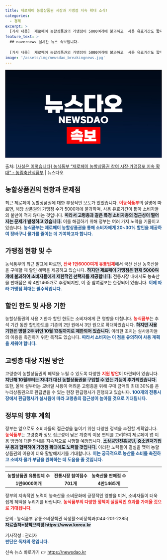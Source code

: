 ```yaml
---
title: 제로페이 농할상품권 시장과 가맹점 지속 확대 소식!
categories:
  - 경제
excerpt: >
  [기사 내용]  제로페이 농할상품권의 가맹점이 5000여개에 불과하고  사용 유효기간도 짧다.  모바일앱에서…
feature_text: >
  ## navernews 실시간 뉴스 속보입니다.

  [기사 내용]  제로페이 농할상품권의 가맹점이 5000여개에 불과하고  사용 유효기간도 짧다.  모바일앱에서…
image: '/assets/img/newsdao_breakingnews.jpg'
---
```


![뉴스다오 속보](/assets/img/newsdao_breakingnews.jpg)

<p>출처: <a href="https://newsdao.kr/1998" rel="dofollow">[사실은 이렇습니다] 농식품부 “제로페이 농할상품권 참여 시장·가맹점포 지속 확대” - 농림축산식품부</a> | 뉴스다오</p>

<h2 data-ke-size="size26">농할상품권의 현황과 문제점</h2>

<p data-ke-size="size16">최근 제로페이 농할상품권에 대한 부정적인 보도가 있었습니다. <b><span style="color: #ee2323;">이농식품부</span></b>의 설명에 따르면, 해당 상품권의 가맹점 수가 5000개에 불과하며, 사용 유효기간이 짧아 소비자들의 불만이 적지 않다는 것입니다. <b><span style="background-color: #21538527;">따라서 고령층과 같은 특정 소비자층의 접근성이 떨어지는 문제가 발생하고 있습니다.</span></b> 이를 해결하기 위해 정부는 여러 가지 노력을 기울이고 있습니다. <b><span style="color: #1a5490;">농식품부는 제로페이 농할상품권을 통해 소비자에게 20~30% 할인을 제공하여 장바구니 물가를 줄이는 데 기여하고자 합니다.</span></b></p>

<h2 data-ke-size="size26">가맹점 현황 및 수</h2>

<p data-ke-size="size16">농식품부의 최근 발표에 따르면, <b><span style="color: #ee2323;">전국 1만6000여개 유통업체</span></b>에서 국산 신선 농축산물을 구매할 때 할인 혜택을 제공하고 있습니다. <b><span style="background-color: #21538527;">하지만 제로페이 가맹점은 현재 5000여개에 불과하여 소비자들에게 제한적인 선택지를 제공합니다.</span></b> 전통시장 내에서도 농축산물 판매점은 약 4만1465개로 추정되지만, 이 중 참여점포는 한정되어 있습니다. <b><span style="color: #1a5490;">이에 따라 가맹점 확대는 필수적입니다.</span></b></p>

<h2 data-ke-size="size26">할인 한도 및 사용 기한</h2>

<p data-ke-size="size16">농할상품권의 사용 기한과 할인 한도는 소비자에게 큰 영향을 미칩니다. <b><span style="color: #ee2323;">농식품부</span></b>는 추석 기간 동안 할인한도를 기존의 2만 원에서 3만 원으로 확대하였습니다. <b><span style="background-color: #21538527;">하지만 사용 기한은 명절 2주 뒤인 10월 13일까지로 제한되어 있습니다.</span></b> 이러한 조치는 실사용자들의 이용을 촉진하기 위한 목적도 있습니다. <b><span style="color: #1a5490;">따라서 소비자는 이 점을 유의하여 사용 계획을 세워야 합니다.</span></b></p>

<h2 data-ke-size="size26">고령층 대상 지원 방안</h2>

<p data-ke-size="size16">고령층이 농할상품권의 혜택을 누릴 수 있도록 다양한 <b><span style="color: #ee2323;">지원 방안</span></b>이 마련되어 있습니다. <b><span style="background-color: #21538527;">지난해 10월부터는 자녀가 대신 농할상품권을 구입할 수 있는 기능이 추가되었습니다.</span></b> 또한, 올해 설부터는 모바일 사용이 어려운 고령층을 위해 구매 금액의 최대 30%를 온누리상품권으로 환급받을 수 있는 현장 환급행사가 진행되고 있습니다. <b><span style="color: #1a5490;">100개의 전통시장에서 환급행사가 실시됨에 따라 고령층의 접근성이 높아질 것으로 기대됩니다.</span></b></p>

<h2 data-ke-size="size26">정부의 향후 계획</h2>

<p data-ke-size="size16">정부는 앞으로도 소비자들의 접근성을 높이기 위한 다양한 정책을 추진할 계획입니다. <b><span style="color: #ee2323;">농식품부</span></b>는 고령층과 정보 접근성이 낮은 계층의 이용 편의를 고려하여 제로페이 앱 이용 방법에 대한 안내를 지속적으로 시행할 예정입니다. <b><span style="background-color: #21538527;">소상공인진흥공단, 중소벤처기업부 등과 협력하여 가맹점 확대에도 노력할 것입니다.</span></b> 이러한 노력들이 결실을 맺어 농할상품권의 이용이 더욱 활발해지기를 기대합니다. <b><span style="color: #1a5490;">이는 궁극적으로 농산물 소비를 촉진하고 소비자 물가 부담을 완화하는 데 도움을 줄 것입니다.</span></b></p>

<hr>

<table style="width: 100%;">
<tr>
   <td style="text-align: center; height: 17px;"><b>농할상품권 유통업체 수</b></td>
   <td style="text-align: center; height: 17px;"><b>전통시장 참여점수</b></td>
   <td style="text-align: center; height: 17px;"><b>농축산물 판매점 수</b></td>
</tr>
<tr>
   <td style="text-align: center; height: 17px;"><b>1만6000여개</b></td>
   <td style="text-align: center; height: 17px;"><b>701개</b></td>
   <td style="text-align: center; height: 17px;"><b>4만1465개</b></td>
</tr>
</table>

<p data-ke-size="size16">정부의 지속적인 노력이 농축산물 소비문화에 긍정적인 영향을 미쳐, 소비자들이 더욱 쉽게 혜택을 누리기를 바랍니다. <b><span style="color: #ee2323;">농식품부의 다양한 정책이 실질적인 효과를 가져올 것으로 기대됩니다.</span></b></p>

<p data-ke-size="size16">문의 : 농식품부 유통소비정책관 식생활소비정책과(044-201-2285) <br><b><span style="background-color: #21538527;">자료출처=정책브리핑 https://www.korea.kr</span></b></p>

<p data-ke-size="size16">기사작성 : 관리자<br><b><span style="color: #1a5490;">판단은 독자의 몫입니다.</span></b></p> 

신속 뉴스 바로가기 👉 <a href="https://newsdao.kr" rel="dofollow">https://newsdao.kr</a>



